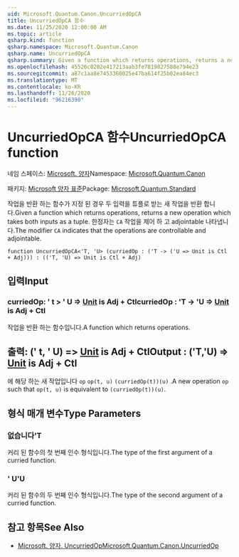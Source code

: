 ```yaml
---
uid: Microsoft.Quantum.Canon.UncurriedOpCA
title: UncurriedOpCA 함수
ms.date: 11/25/2020 12:00:00 AM
ms.topic: article
qsharp.kind: function
qsharp.namespace: Microsoft.Quantum.Canon
qsharp.name: UncurriedOpCA
qsharp.summary: Given a function which returns operations, returns a new operation which takes both inputs as a tuple. The modifier `CA` indicates that the operations are controllable and adjointable.
ms.openlocfilehash: 45526c0202e417213aab3fe7819827588e794e23
ms.sourcegitcommit: a87c1aa8e7453360025e47ba614f25b02ea84ec3
ms.translationtype: MT
ms.contentlocale: ko-KR
ms.lasthandoff: 11/26/2020
ms.locfileid: "96216390"
---
```

# <a name="uncurriedopca-function"></a><span data-ttu-id="55b44-102">UncurriedOpCA 함수</span><span class="sxs-lookup"><span data-stu-id="55b44-102">UncurriedOpCA function</span></span>

<span data-ttu-id="55b44-103">네임 스페이스: [Microsoft. 양자](xref:Microsoft.Quantum.Canon)</span><span class="sxs-lookup"><span data-stu-id="55b44-103">Namespace: [Microsoft.Quantum.Canon](xref:Microsoft.Quantum.Canon)</span></span>

<span data-ttu-id="55b44-104">패키지: [Microsoft 양자 표준](https://nuget.org/packages/Microsoft.Quantum.Standard)</span><span class="sxs-lookup"><span data-stu-id="55b44-104">Package: [Microsoft.Quantum.Standard](https://nuget.org/packages/Microsoft.Quantum.Standard)</span></span>


<span data-ttu-id="55b44-105">작업을 반환 하는 함수가 지정 된 경우 두 입력을 튜플로 받는 새 작업을 반환 합니다.</span><span class="sxs-lookup"><span data-stu-id="55b44-105">Given a function which returns operations, returns a new operation which takes both inputs as a tuple.</span></span>
<span data-ttu-id="55b44-106">한정자는 `CA` 작업을 제어 하 고 adjointable 나타냅니다.</span><span class="sxs-lookup"><span data-stu-id="55b44-106">The modifier `CA` indicates that the operations are controllable and adjointable.</span></span>

```qsharp
function UncurriedOpCA<'T, 'U> (curriedOp : ('T -> ('U => Unit is Ctl + Adj))) : (('T, 'U) => Unit is Ctl + Adj)
```


## <a name="input"></a><span data-ttu-id="55b44-107">입력</span><span class="sxs-lookup"><span data-stu-id="55b44-107">Input</span></span>

### <a name="curriedop--t---u--unit--is-adj--ctl"></a><span data-ttu-id="55b44-108">curriedOp: ' t > ' U => [Unit](xref:microsoft.quantum.lang-ref.unit)  is Adj + Ctl</span><span class="sxs-lookup"><span data-stu-id="55b44-108">curriedOp : 'T -> 'U => [Unit](xref:microsoft.quantum.lang-ref.unit)  is Adj + Ctl</span></span>

<span data-ttu-id="55b44-109">작업을 반환 하는 함수입니다.</span><span class="sxs-lookup"><span data-stu-id="55b44-109">A function which returns operations.</span></span>



## <a name="output--tu--unit--is-adj--ctl"></a><span data-ttu-id="55b44-110">출력: (' t, ' U) => [Unit](xref:microsoft.quantum.lang-ref.unit)  is Adj + Ctl</span><span class="sxs-lookup"><span data-stu-id="55b44-110">Output : ('T,'U) => [Unit](xref:microsoft.quantum.lang-ref.unit)  is Adj + Ctl</span></span>

<span data-ttu-id="55b44-111">에 해당 하는 새 작업입니다 `op` `op(t, u)` `(curriedOp(t))(u)` .</span><span class="sxs-lookup"><span data-stu-id="55b44-111">A new operation `op` such that `op(t, u)` is equivalent to `(curriedOp(t))(u)`.</span></span>

## <a name="type-parameters"></a><span data-ttu-id="55b44-112">형식 매개 변수</span><span class="sxs-lookup"><span data-stu-id="55b44-112">Type Parameters</span></span>

### <a name="t"></a><span data-ttu-id="55b44-113">없습니다</span><span class="sxs-lookup"><span data-stu-id="55b44-113">'T</span></span>

<span data-ttu-id="55b44-114">커리 된 함수의 첫 번째 인수 형식입니다.</span><span class="sxs-lookup"><span data-stu-id="55b44-114">The type of the first argument of a curried function.</span></span>
### <a name="u"></a><span data-ttu-id="55b44-115">' U</span><span class="sxs-lookup"><span data-stu-id="55b44-115">'U</span></span>

<span data-ttu-id="55b44-116">커리 된 함수의 두 번째 인수 형식입니다.</span><span class="sxs-lookup"><span data-stu-id="55b44-116">The type of the second argument of a curried function.</span></span>

## <a name="see-also"></a><span data-ttu-id="55b44-117">참고 항목</span><span class="sxs-lookup"><span data-stu-id="55b44-117">See Also</span></span>

- [<span data-ttu-id="55b44-118">Microsoft. 양자. UncurriedOp</span><span class="sxs-lookup"><span data-stu-id="55b44-118">Microsoft.Quantum.Canon.UncurriedOp</span></span>](xref:Microsoft.Quantum.Canon.UncurriedOp)
